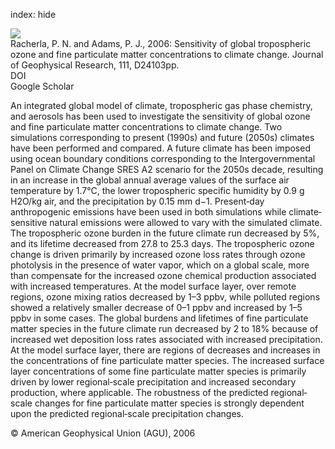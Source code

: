 index: hide

<div class="Citation">
    <div class="Citation-thumb CitationThumb-linked"  data-href="https://doi.org/10.1029/2005jd006939">
      <img src="https://static.claimspace.cloud/climate-study-static/refs/thumbs/7/Racherla_and_Adams_2006-thumb.png" />
    </div>

  <div class="Citation-body">
    <div class="Citation-text">Racherla, P. N. and Adams, P. J., 2006: Sensitivity of global tropospheric ozone and fine particulate matter concentrations to climate change. <span class="Article-journal">Journal of Geophysical Research, </span><span class="Article-volume">111, </span>D24103pp.</div>
    <div class="Citation-links">
      <div class="CitationLink" data-href="https://doi.org/10.1029/2005jd006939">
        <div class="CitationLink-icon CitationLink-Doi"></div>
        <div class="CitationLink-text">DOI</div>
      </div>
      <div class="CitationLink" data-href="https://scholar.google.com/scholar?q=10.1029/2005jd006939">
        <div class="CitationLink-icon CitationLink-Scholar"></div>
        <div class="CitationLink-text">Google Scholar</div>
      </div>
    </div>
  </div>
</div>

An integrated global model of climate, tropospheric gas phase chemistry, and aerosols has been used to investigate the sensitivity of global ozone and fine particulate matter concentrations to climate change. Two simulations corresponding to present (1990s) and future (2050s) climates have been performed and compared. A future climate has been imposed using ocean boundary conditions corresponding to the Intergovernmental Panel on Climate Change SRES A2 scenario for the 2050s decade, resulting in an increase in the global annual average values of the surface air temperature by 1.7°C, the lower tropospheric specific humidity by 0.9 g H2O/kg air, and the precipitation by 0.15 mm d−1. Present‐day anthropogenic emissions have been used in both simulations while climate‐sensitive natural emissions were allowed to vary with the simulated climate. The tropospheric ozone burden in the future climate run decreased by 5%, and its lifetime decreased from 27.8 to 25.3 days. The tropospheric ozone change is driven primarily by increased ozone loss rates through ozone photolysis in the presence of water vapor, which on a global scale, more than compensate for the increased ozone chemical production associated with increased temperatures. At the model surface layer, over remote regions, ozone mixing ratios decreased by 1–3 ppbv, while polluted regions showed a relatively smaller decrease of 0–1 ppbv and increased by 1–5 ppbv in some cases. The global burdens and lifetimes of fine particulate matter species in the future climate run decreased by 2 to 18% because of increased wet deposition loss rates associated with increased precipitation. At the model surface layer, there are regions of decreases and increases in the concentrations of fine particulate matter species. The increased surface layer concentrations of some fine particulate matter species is primarily driven by lower regional‐scale precipitation and increased secondary production, where applicable. The robustness of the predicted regional‐scale changes for fine particulate matter species is strongly dependent upon the predicted regional‐scale precipitation changes.

<div class="Citation-copy">
&copy; American Geophysical Union (AGU), 2006
</div>